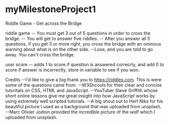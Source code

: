 # myMilestoneProject1
Riddle Game - Get across the Bridge

riddle game
-- You must get 3 out of 5 questions in order to cross the bridge. -- You will get to answer five riddles. -- After you answer all 5 questions, if you get 3 or more right, you cross the bridge with an ominous warning about what is on the other side. --Lose, and you are told to go away. You can't cross the bridge.

user score
-- adds 1 to score if question is answered correcrly, and add 0 to score if answer is incorrectly, store in variable to see if you won.

Credits
--I'd like to give a big thank you to https://riddles.com. This is were some of the questions came from. 
--W3Shcools for their clear and concise tutoritals on CSS, HTML and JavaScript. 
--YouTuber Steve Griffith whose short online lessons give me great insight into how JavaScript works by using extremely well scripted tutorials. 
--A big shout out to Hert Niks for his beautiful picture I used as a background that was uploaded from unsplash.
--Marc Olivier Jodoin provided the incredible picture of the wolf which I uploaded from unsplash.


